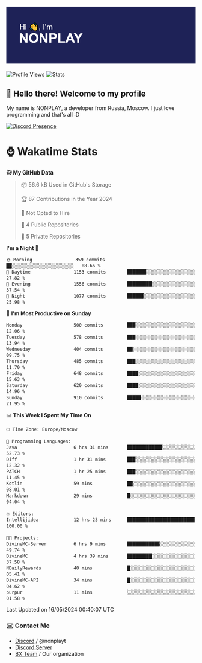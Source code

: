 ![Discord Presence](./header.png)
<br></br>
![Profile Views](https://komarev.com/ghpvc/?username=NONPLAYT&color=blue&style=for-the-badge)
![Stats](https://img.shields.io/badge/0%25-OPTIMIZED-orange?style=for-the-badge)


## :wave: Hello there! Welcome to my profile

My name is NONPLAY, a developer from Russia, Moscow. I just love programming and that's all :D

[![Discord Presence](https://lanyard.cnrad.dev/api/597087584090587177?showDisplayName=true)](https://discord.com/users/597087584090587177) 

# ⌚ Wakatime Stats

<!--START_SECTION:waka-->
**🐱 My GitHub Data** 

> 📦 56.6 kB Used in GitHub's Storage 
 > 
> 🏆 87 Contributions in the Year 2024
 > 
> 🚫 Not Opted to Hire
 > 
> 📜 4 Public Repositories 
 > 
> 🔑 5 Private Repositories 
 > 
**I'm a Night 🦉** 

```text
🌞 Morning                359 commits         ██░░░░░░░░░░░░░░░░░░░░░░░   08.66 % 
🌆 Daytime                1153 commits        ███████░░░░░░░░░░░░░░░░░░   27.82 % 
🌃 Evening                1556 commits        █████████░░░░░░░░░░░░░░░░   37.54 % 
🌙 Night                  1077 commits        ██████░░░░░░░░░░░░░░░░░░░   25.98 % 
```
📅 **I'm Most Productive on Sunday** 

```text
Monday                   500 commits         ███░░░░░░░░░░░░░░░░░░░░░░   12.06 % 
Tuesday                  578 commits         ███░░░░░░░░░░░░░░░░░░░░░░   13.94 % 
Wednesday                404 commits         ██░░░░░░░░░░░░░░░░░░░░░░░   09.75 % 
Thursday                 485 commits         ███░░░░░░░░░░░░░░░░░░░░░░   11.70 % 
Friday                   648 commits         ████░░░░░░░░░░░░░░░░░░░░░   15.63 % 
Saturday                 620 commits         ████░░░░░░░░░░░░░░░░░░░░░   14.96 % 
Sunday                   910 commits         █████░░░░░░░░░░░░░░░░░░░░   21.95 % 
```


📊 **This Week I Spent My Time On** 

```text
🕑︎ Time Zone: Europe/Moscow

💬 Programming Languages: 
Java                     6 hrs 31 mins       █████████████░░░░░░░░░░░░   52.73 % 
Diff                     1 hr 31 mins        ███░░░░░░░░░░░░░░░░░░░░░░   12.32 % 
PATCH                    1 hr 25 mins        ███░░░░░░░░░░░░░░░░░░░░░░   11.45 % 
Kotlin                   59 mins             ██░░░░░░░░░░░░░░░░░░░░░░░   08.01 % 
Markdown                 29 mins             █░░░░░░░░░░░░░░░░░░░░░░░░   04.04 % 

🔥 Editors: 
Intellijidea             12 hrs 23 mins      █████████████████████████   100.00 % 

🐱‍💻 Projects: 
DivineMC-Server          6 hrs 9 mins        ████████████░░░░░░░░░░░░░   49.74 % 
DivineMC                 4 hrs 39 mins       █████████░░░░░░░░░░░░░░░░   37.58 % 
NDailyRewards            40 mins             █░░░░░░░░░░░░░░░░░░░░░░░░   05.41 % 
DivineMC-API             34 mins             █░░░░░░░░░░░░░░░░░░░░░░░░   04.62 % 
purpur                   11 mins             ░░░░░░░░░░░░░░░░░░░░░░░░░   01.58 % 
```


 Last Updated on 16/05/2024 00:40:07 UTC
<!--END_SECTION:waka-->

### ✉️ Contact Me

- [Discord](https://discord.com/users/597087584090587177) / @nonplayt
- [Discord Server](https://discord.gg/p7cxhw7E2M)
- [BX Team](https://github.com/BX-Team) / Our organization
